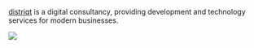 [distriqt](https://distriqt.com) is a digital consultancy, providing development and technology services for modern businesses.

[![](profile/`images/header.png)](https://distriqt.com)
